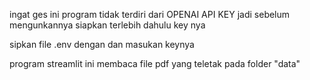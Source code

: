 
ingat ges ini program tidak terdiri dari OPENAI API KEY jadi sebelum mengunkannya siapkan terlebih dahulu key nya

sipkan file .env dengan dan masukan keynya 

program streamlit ini membaca file pdf yang teletak pada folder "data" 


